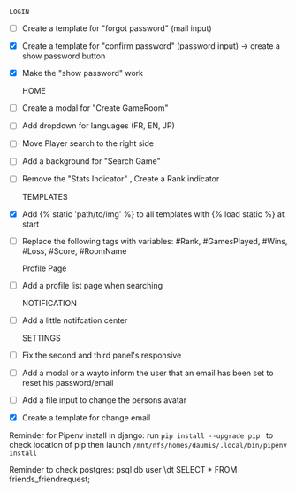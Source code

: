     LOGIN

- [ ] Create a template for "forgot password" (mail input)
- [X] Create a template for "confirm password" (password input) -> create a show password button
- [X] Make the "show password" work


    HOME
- [ ] Create a modal for "Create GameRoom"
- [ ] Add dropdown for languages (FR, EN, JP)
- [ ] Move Player search to the right side
- [ ] Add a background for "Search Game"
- [ ] Remove the "Stats Indicator" , Create a Rank indicator

    TEMPLATES
- [x] Add {% static 'path/to/img' %} to all templates with {% load static %} at start
- [ ] Replace the following tags with variables: #Rank, #GamesPlayed, #Wins, #Loss, #Score, #RoomName


    Profile Page
- [ ] Add a profile list page when searching

    NOTIFICATION
- [ ] Add a little notifcation center

    SETTINGS
- [ ] Fix the second and third panel's responsive
- [ ] Add a modal or a wayto inform the user that an email has been set to reset his password/email
- [ ] Add a file input to change the persons avatar
- [X] Create a template for change email

Reminder for Pipenv install in django:
run ```pip install --upgrade pip ``` to check location of pip
then launch ```/mnt/nfs/homes/daumis/.local/bin/pipenv install```

Reminder to check postgres:
psql db user
\dt
SELECT * FROM friends_friendrequest;